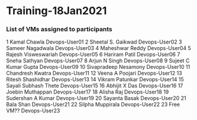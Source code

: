 # Training-18Jan2021

### List of VMs assigned to participants

1	Kamal Chawla	Devops-User01
2	Sheetal S. Gaikwad	Devops-User02
3	Sameer Nagadwala	Devops-User03
4	Maheshwar Reddy	Devops-User04
5	Rajesh Visweswariah	Devops-User05
6	Hariram Patil	Devops-User06
7	Sneha Sathyan	Devops-User07
8	Arjun N Singh	Devops-User08
9	Sujeet C Kumar Gupta	Devops-User09
10	Sivapradeep Nesamony	Devops-User10
11	Chandresh Kwatra	Devops-User11
12	Veena A Poojari	Devops-User12
13	Ritesh Shashidhar	Devops-User13
14	Vikram Patunkar	Devops-User14
15	Sayali Subhash Thete	Devops-User15
16	Abhijit X Das	Devops-User16
17	Joebin Muthappan	Devops-User17
18	Alisha Raj	Devops-User18
19	Sudershan A Kumar	Devops-User19
20	Sayanta Basak	Devops-User20
21	Bala Shan	Devops-User21
22	Silpha Muppirala	Devops-User22
23  Free VM??		Devops-User23
